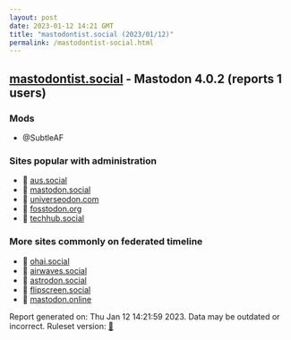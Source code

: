 ```yaml
---
layout: post
date: 2023-01-12 14:21 GMT
title: "mastodontist.social (2023/01/12)"
permalink: /mastodontist-social.html
---
```


## [mastodontist.social](https://mastodontist.social) - Mastodon 4.0.2 (reports 1 users)

### Mods
 * @SubtleAF

### Sites popular with administration

* 🐘 [aus.social](/aus-social.html)
* 🐘 [mastodon.social](/mastodon-social.html)
* 🐘 [universeodon.com](/universeodon-com.html)
* 🐘 [fosstodon.org](/fosstodon-org.html)
* 🐘 [techhub.social](/techhub-social.html)

### More sites commonly on federated timeline

* 🐘 [ohai.social](/ohai-social.html)
* 🐘 [airwaves.social](/airwaves-social.html)
* 🐘 [astrodon.social](/astrodon-social.html)
* 🐘 [flipscreen.social](/flipscreen-social.html)
* 🐘 [mastodon.online](/mastodon-online.html)

Report generated on: Thu Jan 12 14:21:59 2023. Data may be outdated or incorrect.
Ruleset version: [🧁](/version-cupcake)

